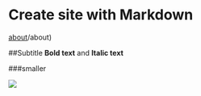 # Create site with Markdown
[about]()/about)

##Subtitle
 **Bold text** and __Italic text__

 ###smaller

 ![](https://en.m.wikipedia.org/wiki/File:2014_Chevrolet_Corvette.jpg)

